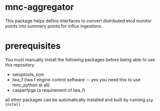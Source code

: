 # mnc-aggregator
This package helps define interfaces to convert distributed etcd monitor points
into summary points for influx ingestions.

# prerequisites
You must manually install the following packages before being able to use this repository

- setuptools_scm
- lwa_f (lwa f engine control software -- yes you need this to use mnc_python at all)
- casperfpga (a requirement of lwa_f)

all other packages can be automatically installed and built by running `pip install .`